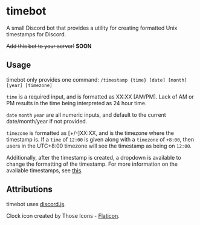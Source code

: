 # timebot
A small Discord bot that provides a utility for creating formatted Unix timestamps for Discord.

~~Add this bot to your server!~~ **SOON**

## Usage
timebot only provides one command: `/timestamp {time} [date] [month] [year] [timezone]`

`time` is a required input, and is formatted as XX:XX [AM/PM]. Lack of AM or PM results in the time being interpreted as 24 hour time.

`date` `month` `year` are all numeric inputs, and default to the current date/month/year if not provided.

`timezone` is formatted as [+/-]XX:XX, and is the timezone where the timestamp is. 
If a `time` of `12:00` is given along with a `timezone` of `+8:00`, then users in the UTC+8:00 timezone will see the timestamp as being on `12:00`.

Additionally, after the timestamp is created, a dropdown is available to change the formatting of the timestamp. For more information on the available timestamps, see [this](https://discord.com/developers/docs/reference#message-formatting).

## Attributions
timebot uses [discord.js](https://discord.js.org/).

Clock icon created by Those Icons - [Flaticon](https://www.flaticon.com/free-icons/clock).
